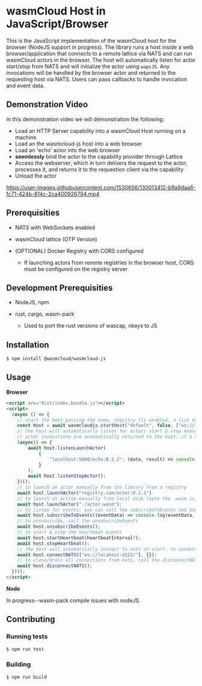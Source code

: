 # wasmCloud Host in JavaScript/Browser

This is the JavaScript implementation of the wasmCloud host for the browser (NodeJS support in progress). The library runs a host inside a web browser/application that connects to a remote lattice via NATS and can run wasmCloud actors in the browser. The host will automatically listen for actor start/stop from NATS and will initialize the actor using `wapcJS`. Any invocations will be handled by the browser actor and returned to the requesting host via NATS. Users can pass callbacks to handle invocation and event data.

## Demonstration Video

In this demonstration video we will demonstration the following:

* Load an HTTP Server capability into a wasmCloud Host running on a machine
* Load an the wasmcloud-js host into a web browser
* Load an 'echo' actor into the web browser
* **seemlessly** bind the actor to the capability provider through Lattice
* Access the webserver, which in turn delivers the request to the actor, processes it, and returns it to the requestion client via the capability
* Unload the actor

https://user-images.githubusercontent.com/1530656/130013412-b9a9daa6-fc71-424b-814c-2ca400926794.mp4




## Prerequisities

* NATS with WebSockets enabled

* wasmCloud lattice (OTP Version)

* (OPTIONAL) Docker Registry with CORS configured

    * If launching actors from remote registries in the browser host, CORS must be configured on the registry server

## Development Prerequisities

* NodeJS, npm 

* rust, cargo, wasm-pack 

    * Used to port the rust versions of wascap, nkeys to JS


## Installation

```sh
$ npm install @wasmcloud/wasmcloud-js
```

## Usage

**Browser**

```html
<script src="dist/index.bundle.js"></script>
<script>
  (async () => {
    // start the host passing the name, registry tls enabled, a list of nats ws/wss hosts or the natsConnection object, a map of invocation callbacks, and a host heartbeat interval (default is 30 seconds)
    const host = await wasmcloudjs.startHost("default", false, ["ws://localhost:4222"], {}, 30000);
    // the host will automatically listen for actors start & stop messages, to manually listen for these messages
    // actor invocations are automatically returned to the host. if a user wants to handle the data, they can pass a map of callbacks using the actor ref/wasm file name as the key with a callback(data, result) function. The data contains the invocation data and the result contains the invocation result
    (async() => {
        await host.listenLaunchActor(
            {
                "localhost:5000/echo:0.2.2": (data, result) => console.log(data.operation, result);
            }
        );
        await host.listenStopActor();
    })();
    // to launch an actor manually from the library from a registry
    await host.launchActor("registry.com/actor:0.1.1")
    // to launch an actrom manually from local disk (note the .wasm is required)
    await host.launchActor("./actor.wasm");
    // to listen for events, you can call the subscribeToEvents and pass an optional callback to handle the event data
    await host.subscribeToEvents((eventData) => console.log(eventData, eventData.source));
    // to unsubscribe, call the unsubscribeEvents
    await host.unsubscribeEvents();
    // to start & stop the heartbeat events
    await host.startHeartbeat(heartbeatInterval?);
    await host.stopHeartbeat();
    // the host will automatically connect to nats on start. to connect/reconnect to nats
    await host.connectNATS(["ws://locahost:4222/"], {});
    // to close/drain all connections from nats, call the disconnectNATS() method
    await host.disconnectNATS();
  })();
</script>
```

**Node** 

In progress--wasm-pack compile issues with nodeJS.

## Contributing

### Running tests

```sh
$ npm run test
```

### Building

```sh
$ npm run build
```

